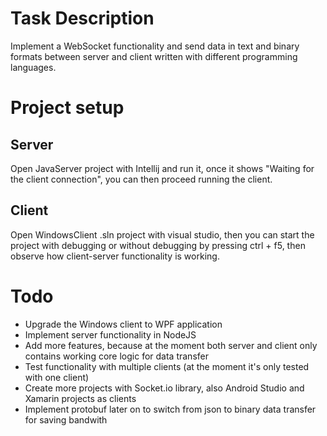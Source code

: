 # Task Description
Implement a WebSocket functionality and send data in text and binary formats between server and client written with different programming languages.

# Project setup

## Server
Open JavaServer project with Intellij and run it, once it shows "Waiting for the client connection", you can then proceed running the client.

## Client
Open WindowsClient .sln project with visual studio, then you can start the project with debugging or without debugging by pressing ctrl + f5, then observe how client-server functionality is working.

# Todo
* Upgrade the Windows client to WPF application
* Implement server functionality in NodeJS
* Add more features, because at the moment both server and client only contains working core logic for data transfer
* Test functionality with multiple clients (at the moment it's only tested with one client)
* Create more projects with Socket.io library, also Android Studio and Xamarin projects as clients
* Implement protobuf later on to switch from json to binary data transfer for saving bandwith